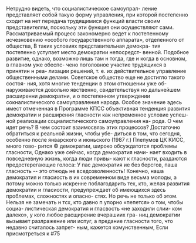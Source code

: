 Нетрудно видеть, что социалистическое самоупрал-
ление представляет собой такую форму управления, при
которой постепенно сходит на нет передача трудящимися
функций власти своим представителям, поскольку эти
функция они осуществляют сами. Рассматриваемый
процесс закономерно ведет к постепенному исчезновению
«особого государственного аппарата», отделенного от
общества, В таких условиях представительная демокра-
тия постепенно уступает место демократии непосредст-
венной. Подобное развитие, однако, возможно лишь там
н тогда, где и когда в основном, в главном уже обеспс-
чено поголовное участие трудящихся в принятин н реа-
лизации решений, т. е. их действительное управление
общественными делами.
Советское общество еще не достигло такого состоя-
ния, хотя многие тенденции в этом отношении уже об-
наруживаются довольно явственно, свидетельствуя но
дальнейшем расширенни демократни, и о постепенном
утверждении сокналистического самоуправления народа.
Особое значение эдесь имест отмеченная в Программе
КПСС объективная тенденция развития демократии и
расширения гласности как непременное условие успеш-
ной реализации социалистического самоуправления на-
рода.
О чем идет речь? В чем состоит взаимосвязь этих
процессов?
Достаточно обратиться к реальной жизни, чтобы убе-
диться в том, что сегодня, особенно после январского и
июньского (1987 г.) Плепумов ЦК КИСС, много гово-
рится © демократии, широко обсуждатотся проблемы
гласности, Однако уже сейчас, когда демократия начи-
нает входить в повседневную жизнь, когда люди привы-
кают к гласности, раздаются предостерегающие голоса:
У пас демократия ие без берсгов, паша гласность -- это
отнюдь не вседозволенность! Конечно, наша демократия
и гласиость в их современном виде весьма молоды, а
потому можно только искренне поблагодарить тех, кто,
желая развития демократии и гласиости, предупреждает
об имеющихся здесь проблемах, сложностях и опасно-
стях. Но речь не только об этом. Нельзя не замечать н
тсх, кто давно п упорно «пепется» о том, чтобы социа-
листическая демократия и гласвость «не заходили слии-
ком далеко», у кого любое расщирение вчерашиих гра-
ниц демократии вызывает разлражение или испуг, а
предание гласности того, что недавно считалось запрет-
ным, кажется комунственным, Если присмотреться к
#75
